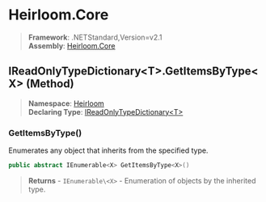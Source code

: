 # Heirloom.Core

> **Framework**: .NETStandard,Version=v2.1  
> **Assembly**: [Heirloom.Core][0]

## IReadOnlyTypeDictionary\<T>.GetItemsByType\<X> (Method)

> **Namespace**: [Heirloom][0]  
> **Declaring Type**: [IReadOnlyTypeDictionary\<T>][1]

### GetItemsByType<X>()

Enumerates any object that inherits from the specified type.

```cs
public abstract IEnumerable<X> GetItemsByType<X>()
```

> **Returns** - `IEnumerable\<X>` - Enumeration of objects by the inherited type.

[0]: ../../../Heirloom.Core.md
[1]: ../IReadOnlyTypeDictionary[T].md
